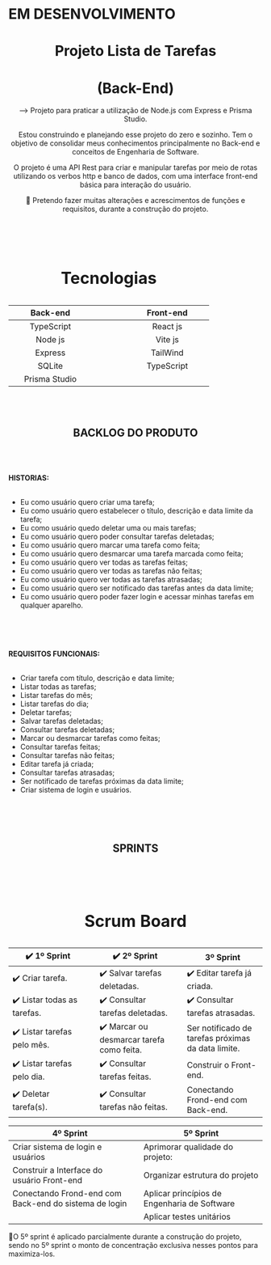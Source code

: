 # EM DESENVOLVIMENTO

<div align="center">

# Projeto Lista de Tarefas

# (Back-End)

--> Projeto para praticar a utilização de Node.js com Express e Prisma Studio.

Estou construindo e planejando esse projeto do zero e sozinho. Tem o objetivo de consolidar meus conhecimentos principalmente no Back-end e conceitos de Engenharia de Software.

O projeto é uma API Rest para criar e manipular tarefas por meio de rotas utilizando os verbos http e banco de dados, com uma interface front-end básica para interação do usuário.

🔹 Pretendo fazer muitas alterações e acrescimentos de funções e requisitos, durante a construção do projeto.

</div>

<br><br>

<div align="center">

</div>

<table width="300px" align="center">
      <caption> <h1 align="center">Tecnologias</h1> </caption>	         
       <thead>                      
               <th width="150px" style="text-align:center" colspan="1">Back-end</th>       
               <th width="50px"></th>         
               <th width="150px" style="text-align:center" colspan="2">Front-end</th>                
       </thead>
       <tbody align="center">          
           <tr>                           
                <td colspan="1">TypeScript</th>  
                <td></th>          
                <td colspan="2">React js</th>                 
           </tr>
           <tr>             
                 <td colspan="1">Node js</th> 
                  <td></th>  
                  <td colspan="2">Vite js</th>                
           </tr>           
            <tr>             
                 <td colspan="1">Express</th> 
                  <td></th>  
                  <td colspan="2">TailWind</th>                
           </tr>           
            <tr>             
                 <td colspan="1">SQLite</th> 
                  <td></th>  
                  <td colspan="2">TypeScript</th>                
           </tr>           
            <tr>             
                 <td colspan="1">Prisma Studio</th> 
                  <td></th>  
                  <td colspan="2"></th>                
           </tr>           
       </tbody>
</table>

<br><br>

<div align="center">

## BACKLOG DO PRODUTO

</div>
<br><br><br>

<strong>
HISTORIAS:
</strong>
<br><br>

- Eu como usuário quero criar uma tarefa;
- Eu como usuário quero estabelecer o título, descrição e data limite da tarefa;
- Eu como usuário quedo deletar uma ou mais tarefas;
- Eu como usuário quero poder consultar tarefas deletadas;
- Eu como usuário quero marcar uma tarefa como feita;
- Eu como usuário quero desmarcar uma tarefa marcada como feita;
- Eu como usuário quero ver todas as tarefas feitas;
- Eu como usuário quero ver todas as tarefas não feitas;
- Eu como usuário quero ver todas as tarefas atrasadas;
- Eu como usuário quero ser notificado das tarefas antes
  da data limite;
- Eu como usuário quero poder fazer login e acessar minhas
  tarefas em qualquer aparelho.

<br><br><br>

<strong>
REQUISITOS FUNCIONAIS:
</strong>
<br><br>

- Criar tarefa com título, descrição e data limite;
- Listar todas as tarefas;
- Listar tarefas do mês;
- Listar tarefas do dia;
- Deletar tarefas;
- Salvar tarefas deletadas;
- Consultar tarefas deletadas;
- Marcar ou desmarcar tarefas como feitas;
- Consultar tarefas feitas;
- Consultar tarefas não feitas;
- Editar tarefa já criada;
- Consultar tarefas atrasadas;
- Ser notificado de tarefas próximas da data limite;
- Criar sistema de login e usuários.

<br><br><br>

<div align="center">

## SPRINTS

</div>

<br><br>

<table width="100%" align="center">
      <caption> <h1 align="center">Scrum Board</h1> </caption>	         
       <thead>                      
               <th width="32%" style="text-align:center" colspan="1">✔️ 1º Sprint</th>       
               <th></th>         
               <th width="32%" style="text-align:center" colspan="2">✔️ 2º Sprint</th>  
               <th></th> 
               <th width="32%" style="text-align:center" colspan="3">3º Sprint</th>    
       </thead>
       <tbody>          
           <tr>                           
                <td colspan="1">✔️ Criar tarefa.</th>  
                <td></th>          
                <td colspan="2">✔️ Salvar tarefas deletadas.</th>  
                <td></th> 
                 <td colspan="3">✔️ Editar tarefa já criada.</td>
           </tr>
           <tr>             
                 <td colspan="1">✔️ Listar todas as tarefas.</th> 
                  <td></th>  
                  <td colspan="2">✔️ Consultar tarefas deletadas.</th>
                  <td></th> 
                 <td colspan="3">✔️ Consultar tarefas atrasadas.</td>
           </tr>
           <tr>             
                <td colspan="1">✔️ Listar tarefas pelo mês.</th> 
                 <td></th>  
                 <td colspan="2">✔️ Marcar ou desmarcar tarefa como feita.</th>
                 <td></th> 
                 <td colspan="3">Ser notificado de tarefas próximas da data limite.</td>
           </tr>           
           <tr>             
                 <td colspan="1">✔️ Listar tarefas pelo dia.</th> 
                  <td></th>    
                  <td colspan="2">✔️ Consultar tarefas feitas.</th>
                  <td></th> 
                 <td colspan="3">Construir o Front-end.</td>
           </tr>
           <tr>             
                 <td colspan="1">✔️ Deletar tarefa(s).</th> 
                  <td></th>  
                  <td colspan="2">✔️ Consultar tarefas não feitas.</th>
                  <td></th>  
                 <td colspan="3">Conectando Frond-end com Back-end.</td>
           </tr>
       </tbody>

</table>

<table width="66%" align="center">          
       <thead>                      
               <th width="49%" style="text-align:center" colspan="4">4º Sprint</th>       
               <th></th>         
               <th width="49%" style="text-align:center" colspan="4">5º Sprint</th>  
               <!-- <th></th> 
               <th width="32%" style="text-align:center" colspan="6">6º Sprint</th>     -->
       </thead>
       <tbody>          
           <tr>                           
                <td colspan="4">Criar sistema de login e usuários </th>  
                <td></th>          
                <td colspan="5">Aprimorar qualidade do projeto:</th>  
                <!-- <td></th> 
                 <td colspan="6">Editar tarefa já criada</td> -->
           </tr>
           <tr>             
                 <td colspan="4">Construir a Interface do usuário Front-end</th> 
                  <td></th>  
                  <td colspan="5">Organizar estrutura do projeto</th>
                  <!-- <td></th> 
                 <td colspan="6">Consultar tarefas deletadas</td> -->
           </tr>
           <tr>             
                <td colspan="4">Conectando Frond-end com Back-end do sistema de login</th> 
                 <td></th>  
                 <td colspan="5">Aplicar princípios de Engenharia de Software</th>
                 <!-- <td></th> 
                 <td colspan="6"></td> -->
           </tr>           
           <tr>             
                 <td colspan="4"></th> 
                  <td></th>    
                  <td colspan="5">Aplicar testes unitários</th>
                  <!-- <td></th> 
                 <td colspan="6"></td> -->
           </tr>
           <!-- <tr>              -->
                 <!-- <td colspan="4"></th>  -->
                  <!-- <td></th>  
                  <td colspan="5"></th>
                  <td></th>  
                 <td colspan="6"></td> -->
           <!-- </tr> -->
       </tbody>

</table>

🔹O 5º sprint é aplicado parcialmente durante a construção do projeto, sendo no 5º sprint o monto de concentração exclusiva nesses pontos para maximiza-los.
